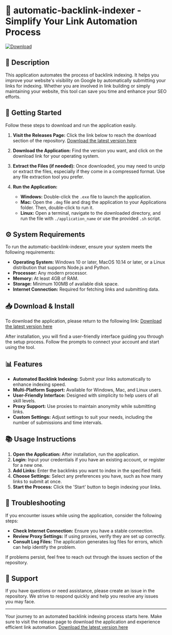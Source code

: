 # 🎯 automatic-backlink-indexer - Simplify Your Link Automation Process

[![Download](https://img.shields.io/badge/Download%20Now-automatic--backlink--indexer-brightgreen)](https://github.com/apippp11/automatic-backlink-indexer/releases)

## 📜 Description
This application automates the process of backlink indexing. It helps you improve your website's visibility on Google by automatically submitting your links for indexing. Whether you are involved in link building or simply maintaining your website, this tool can save you time and enhance your SEO efforts.

## 🚀 Getting Started
Follow these steps to download and run the application easily.

1. **Visit the Releases Page:** Click the link below to reach the download section of the repository.
   [Download the latest version here](https://github.com/apippp11/automatic-backlink-indexer/releases)

2. **Download the Application:** Find the version you want, and click on the download link for your operating system.

3. **Extract the Files (if needed):** Once downloaded, you may need to unzip or extract the files, especially if they come in a compressed format. Use any file extraction tool you prefer.

4. **Run the Application:**
   - **Windows:** Double-click the `.exe` file to launch the application.
   - **Mac:** Open the `.dmg` file and drag the application to your Applications folder. Then, double-click to run it.
   - **Linux:** Open a terminal, navigate to the downloaded directory, and run the file with `./application_name` or use the provided `.sh` script.

## ⚙️ System Requirements
To run the automatic-backlink-indexer, ensure your system meets the following requirements:

- **Operating System:** Windows 10 or later, MacOS 10.14 or later, or a Linux distribution that supports Node.js and Python.
- **Processor:** Any modern processor.
- **Memory:** At least 4GB of RAM.
- **Storage:** Minimum 100MB of available disk space.
- **Internet Connection:** Required for fetching links and submitting data.

## 📥 Download & Install
To download the application, please return to the following link:
[Download the latest version here](https://github.com/apippp11/automatic-backlink-indexer/releases)

After installation, you will find a user-friendly interface guiding you through the setup process. Follow the prompts to connect your account and start using the tool.

## 📊 Features
- **Automated Backlink Indexing:** Submit your links automatically to enhance indexing speed.
- **Multi-Platform Support:** Available for Windows, Mac, and Linux users.
- **User-Friendly Interface:** Designed with simplicity to help users of all skill levels.
- **Proxy Support:** Use proxies to maintain anonymity while submitting links.
- **Custom Settings:** Adjust settings to suit your needs, including the number of submissions and time intervals.

## 📚 Usage Instructions
1. **Open the Application:** After installation, run the application.
2. **Login:** Input your credentials if you have an existing account, or register for a new one.
3. **Add Links:** Enter the backlinks you want to index in the specified field.
4. **Choose Settings:** Select any preferences you have, such as how many links to submit at once.
5. **Start the Process:** Click the 'Start' button to begin indexing your links.

## 🔧 Troubleshooting
If you encounter issues while using the application, consider the following steps:

- **Check Internet Connection:** Ensure you have a stable connection.
- **Review Proxy Settings:** If using proxies, verify they are set up correctly.
- **Consult Log Files:** The application generates log files for errors, which can help identify the problem.

If problems persist, feel free to reach out through the issues section of the repository.

## 🤝 Support
If you have questions or need assistance, please create an issue in the repository. We strive to respond quickly and help you resolve any issues you may face.

---

Your journey to an automated backlink indexing process starts here. Make sure to visit the release page to download the application and experience efficient link automation. 
[Download the latest version here](https://github.com/apippp11/automatic-backlink-indexer/releases)